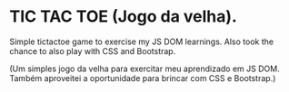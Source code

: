 # TIC TAC TOE (Jogo da velha).
Simple tictactoe game to exercise my JS DOM learnings.
Also took the chance to also play with CSS and Bootstrap.

(Um simples jogo da velha para exercitar meu aprendizado em JS DOM.
Também aproveitei a oportunidade para brincar com CSS e Bootstrap.)
